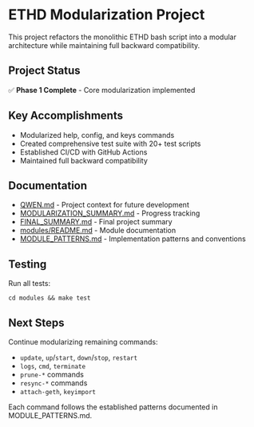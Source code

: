 # ETHD Modularization Project

This project refactors the monolithic ETHD bash script into a modular architecture while maintaining full backward compatibility.

## Project Status
✅ **Phase 1 Complete** - Core modularization implemented

## Key Accomplishments
- Modularized help, config, and keys commands
- Created comprehensive test suite with 20+ test scripts
- Established CI/CD with GitHub Actions
- Maintained full backward compatibility

## Documentation
- [QWEN.md](QWEN.md) - Project context for future development
- [MODULARIZATION_SUMMARY.md](MODULARIZATION_SUMMARY.md) - Progress tracking
- [FINAL_SUMMARY.md](FINAL_SUMMARY.md) - Final project summary
- [modules/README.md](modules/README.md) - Module documentation
- [MODULE_PATTERNS.md](MODULE_PATTERNS.md) - Implementation patterns and conventions

## Testing
Run all tests:
```
cd modules && make test
```

## Next Steps
Continue modularizing remaining commands:
- `update`, `up`/`start`, `down`/`stop`, `restart`
- `logs`, `cmd`, `terminate`
- `prune-*` commands
- `resync-*` commands
- `attach-geth`, `keyimport`

Each command follows the established patterns documented in MODULE_PATTERNS.md.
